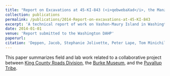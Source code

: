 ```yaml
---
title: "Report on Excavations at 45-KI-843 (<i>qebwebaXad</i>, the Manzanita Beach Site), Maury Island, King County, Washington"
collection: publications
permalink: /publications/2014-Report-on-excavations-at-45-KI-843
excerpt: 'A technical report of work on Vashon-Maury Island in Washington state'
date: 2014-01-01
venue: 'Report submitted to the Washington DAHP'
paperurl: 
citation: 'Deppen, Jacob, Stephanie Jolivette, Peter Lape, Tom Minichillo, Molly Odell, Laura Phillips, and Brandon Reynon (2014). <i>Report on Excavations at 45-KI-843 (</i>qebwebaXad<i>, the Manzanita Beach Site), Maury Island, King County, Washington</i>. Submitted to the Washington Department of Archaeology and Historic Preservation.'
---
```

This paper summarizes field and lab work related to a collaborative project between 
[King County Roads Division](https://www.kingcounty.gov/depts/transportation/roads/cultural-resources-program.aspx), 
the [Burke Museum](http://www.burkemuseum.org/), 
and the [Puyallup Tribe](http://www.puyallup-tribe.com/).